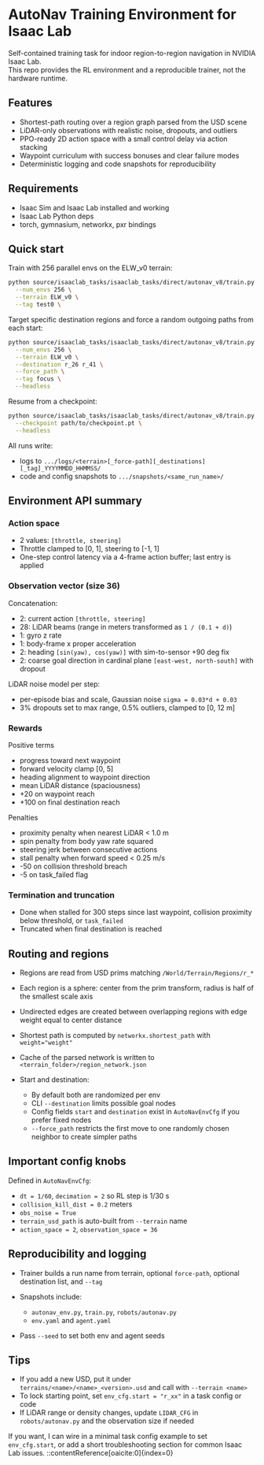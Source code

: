 # AutoNav Training Environment for Isaac Lab

Self-contained training task for indoor region-to-region navigation in NVIDIA Isaac Lab.  
This repo provides the RL environment and a reproducible trainer, not the hardware runtime.

## Features
- Shortest-path routing over a region graph parsed from the USD scene
- LiDAR-only observations with realistic noise, dropouts, and outliers
- PPO-ready 2D action space with a small control delay via action stacking
- Waypoint curriculum with success bonuses and clear failure modes
- Deterministic logging and code snapshots for reproducibility

## Requirements
- Isaac Sim and Isaac Lab installed and working
- Isaac Lab Python deps
- torch, gymnasium, networkx, pxr bindings


## Quick start
Train with 256 parallel envs on the ELW_v0 terrain:
```bash
python source/isaaclab_tasks/isaaclab_tasks/direct/autonav_v8/train.py \
  --num_envs 256 \
  --terrain ELW_v0 \
  --tag test0 \
````

Target specific destination regions and force a random outgoing paths from each start:

```bash
python source/isaaclab_tasks/isaaclab_tasks/direct/autonav_v8/train.py \
  --num_envs 256 \
  --terrain ELW_v0 \
  --destination r_26 r_41 \
  --force_path \
  --tag focus \
  --headless
```

Resume from a checkpoint:

```bash
python source/isaaclab_tasks/isaaclab_tasks/direct/autonav_v8/train.py \
  --checkpoint path/to/checkpoint.pt \
  --headless
```

All runs write:

* logs to `.../logs/<terrain>[_force-path][_destinations][_tag]_YYYYMMDD_HHMMSS/`
* code and config snapshots to `.../snapshots/<same_run_name>/`

## Environment API summary

### Action space

* 2 values: `[throttle, steering]`
* Throttle clamped to \[0, 1], steering to \[-1, 1]
* One-step control latency via a 4-frame action buffer; last entry is applied

### Observation vector (size 36)

Concatenation:

* 2: current action `[throttle, steering]`
* 28: LiDAR beams (range in meters transformed as `1 / (0.1 + d)`)
* 1: gyro z rate
* 1: body-frame x proper acceleration
* 2: heading `[sin(yaw), cos(yaw)]` with sim-to-sensor +90 deg fix
* 2: coarse goal direction in cardinal plane `[east-west, north-south]` with dropout

LiDAR noise model per step:

* per-episode bias and scale, Gaussian noise `sigma = 0.03*d + 0.03`
* 3% dropouts set to max range, 0.5% outliers, clamped to \[0, 12 m]

### Rewards

Positive terms

* progress toward next waypoint
* forward velocity clamp \[0, 5]
* heading alignment to waypoint direction
* mean LiDAR distance (spaciousness)
* +20 on waypoint reach
* +100 on final destination reach

Penalties

* proximity penalty when nearest LiDAR < 1.0 m
* spin penalty from body yaw rate squared
* steering jerk between consecutive actions
* stall penalty when forward speed < 0.25 m/s
* -50 on collision threshold breach
* -5 on task\_failed flag

### Termination and truncation

* Done when stalled for 300 steps since last waypoint, collision proximity below threshold, or `task_failed`
* Truncated when final destination is reached

## Routing and regions

* Regions are read from USD prims matching `/World/Terrain/Regions/r_*`
* Each region is a sphere: center from the prim transform, radius is half of the smallest scale axis
* Undirected edges are created between overlapping regions with edge weight equal to center distance
* Shortest path is computed by `networkx.shortest_path` with `weight="weight"`
* Cache of the parsed network is written to `<terrain_folder>/region_network.json`
* Start and destination:

  * By default both are randomized per env
  * CLI `--destination` limits possible goal nodes
  * Config fields `start` and `destination` exist in `AutoNavEnvCfg` if you prefer fixed nodes
  * `--force_path` restricts the first move to one randomly chosen neighbor to create simpler paths

## Important config knobs

Defined in `AutoNavEnvCfg`:

* `dt = 1/60`, `decimation = 2` so RL step is 1/30 s
* `collision_kill_dist = 0.2` meters
* `obs_noise = True`
* `terrain_usd_path` is auto-built from `--terrain` name
* `action_space = 2`, `observation_space = 36`

## Reproducibility and logging

* Trainer builds a run name from terrain, optional `force-path`, optional destination list, and `--tag`
* Snapshots include:

  * `autonav_env.py`, `train.py`, `robots/autonav.py`
  * `env.yaml` and `agent.yaml`
* Pass `--seed` to set both env and agent seeds

## Tips

* If you add a new USD, put it under `terrains/<name>/<name>_<version>.usd` and call with `--terrain <name>`
* To lock starting point, set `env_cfg.start = "r_xx"` in a task config or code
* If LiDAR range or density changes, update `LIDAR_CFG` in `robots/autonav.py` and the observation size if needed



If you want, I can wire in a minimal task config example to set `env_cfg.start`, or add a short troubleshooting section for common Isaac Lab issues.
::contentReference[oaicite:0]{index=0}
```
